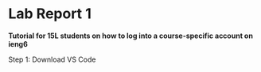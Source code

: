 # Lab Report 1

**Tutorial for 15L students on how to log into a course-specific account on ieng6**

Step 1: Download VS Code

